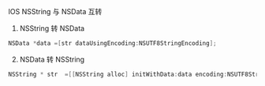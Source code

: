 IOS NSString 与 NSData 互转

1. NSString 转 NSData
```Objective-C
NSData *data =[str dataUsingEncoding:NSUTF8StringEncoding];
```

2. NSData 转 NSString
```Objective-C
NSString * str  =[[NSString alloc] initWithData:data encoding:NSUTF8StringEncoding];
```